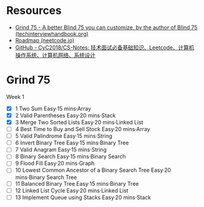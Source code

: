 # Resources
- [Grind 75 - A better Blind 75 you can customize, by the author of Blind 75 (techinterviewhandbook.org)](https://www.techinterviewhandbook.org/grind75)
- [Roadmap (neetcode.io)](https://neetcode.io/roadmap)
- [GitHub - CyC2018/CS-Notes: 技术面试必备基础知识、Leetcode、计算机操作系统、计算机网络、系统设计](https://github.com/CyC2018/CS-Notes)

# Grind 75
Week 1
- [x] 1	Two Sum
	Easy·15 mins·Array
- [x] 2	Valid Parentheses
	Easy·20 mins·Stack
- [x] 3	Merge Two Sorted Lists
	Easy·20 mins·Linked List
- [ ] 4	Best Time to Buy and Sell Stock
	Easy·20 mins·Array
- [ ] 5	Valid Palindrome
	Easy·15 mins·String
- [ ] 6	Invert Binary Tree
	Easy·15 mins·Binary Tree
- [ ] 7	Valid Anagram
	Easy·15 mins·String
- [ ] 8	Binary Search
	Easy·15 mins·Binary Search
- [ ] 9	Flood Fill
	Easy·20 mins·Graph
- [ ] 10	Lowest Common Ancestor of a Binary Search Tree
	Easy·20 mins·Binary Search Tree
- [ ] 11	Balanced Binary Tree
	Easy·15 mins·Binary Tree
- [ ] 12	Linked List Cycle
	Easy·20 mins·Linked List
- [ ] 13	Implement Queue using Stacks
	Easy·20 mins·Stack